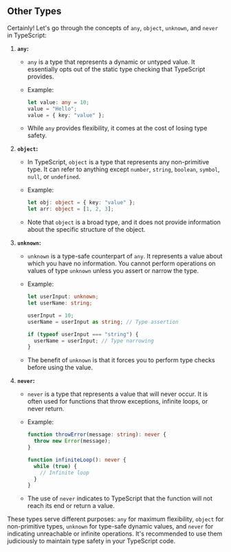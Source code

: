 ## Other Types

Certainly! Let's go through the concepts of `any`, `object`, `unknown`, and `never` in TypeScript:

1. **`any`:**
   - `any` is a type that represents a dynamic or untyped value. It essentially opts out of the static type checking that TypeScript provides.
   - Example:

     ```typescript
     let value: any = 10;
     value = "Hello";
     value = { key: "value" };
     ```

   - While `any` provides flexibility, it comes at the cost of losing type safety.

2. **`object`:**
   - In TypeScript, `object` is a type that represents any non-primitive type. It can refer to anything except `number`, `string`, `boolean`, `symbol`, `null`, or `undefined`.
   - Example:

     ```typescript
     let obj: object = { key: "value" };
     let arr: object = [1, 2, 3];
     ```

   - Note that `object` is a broad type, and it does not provide information about the specific structure of the object.

3. **`unknown`:**
   - `unknown` is a type-safe counterpart of `any`. It represents a value about which you have no information. You cannot perform operations on values of type `unknown` unless you assert or narrow the type.
   - Example:

     ```typescript
     let userInput: unknown;
     let userName: string;

     userInput = 10;
     userName = userInput as string; // Type assertion

     if (typeof userInput === "string") {
       userName = userInput; // Type narrowing
     }
     ```

   - The benefit of `unknown` is that it forces you to perform type checks before using the value.

4. **`never`:**
   - `never` is a type that represents a value that will never occur. It is often used for functions that throw exceptions, infinite loops, or never return.
   - Example:

     ```typescript
     function throwError(message: string): never {
       throw new Error(message);
     }

     function infiniteLoop(): never {
       while (true) {
         // Infinite loop
       }
     }
     ```

   - The use of `never` indicates to TypeScript that the function will not reach its end or return a value.

These types serve different purposes: `any` for maximum flexibility, `object` for non-primitive types, `unknown` for type-safe dynamic values, and `never` for indicating unreachable or infinite operations. It's recommended to use them judiciously to maintain type safety in your TypeScript code.
